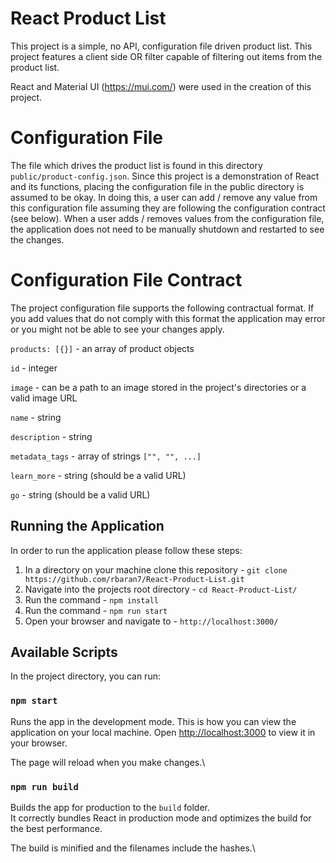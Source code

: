 # React Product List

This project is a simple, no API, configuration file driven product list. This project features a client side OR filter capable of filtering out items from the product list.

React and Material UI (https://mui.com/) were used in the creation of this project.

# Configuration File

The file which drives the product list is found in this directory `public/product-config.json`. Since this project is a demonstration of React and its functions, placing the configuration file in the public directory is assumed to be okay. In doing this, a user can add / remove any value from this configuration file assuming they are following the configuration contract (see below). When a user adds / removes values from the configuration file, the application does not need to be manually shutdown and restarted to see the changes.

# Configuration File Contract

The project configuration file supports the following contractual format. If you add values that do not comply with this format the application may error or you might not be able to see your changes apply.

`products: [{}]` - an array of product objects

`id` - integer

`image` - can be a path to an image stored in the project's directories or a valid image URL

`name` - string

`description` - string

`metadata_tags` - array of strings `["", "", ...]`

`learn_more` - string (should be a valid URL)

`go` -  string (should be a valid URL)

## Running the Application

In order to run the application please follow these steps:

1. In a directory on your machine clone this repository - `git clone https://github.com/rbaran7/React-Product-List.git`
2. Navigate into the projects root directory - `cd React-Product-List/`
3. Run the command - `npm install`
4. Run the command - `npm run start`
5. Open your browser and navigate to - `http://localhost:3000/`

## Available Scripts

In the project directory, you can run:

### `npm start`

Runs the app in the development mode. This is how you can view the application on your local machine.
Open [http://localhost:3000](http://localhost:3000) to view it in your browser.

The page will reload when you make changes.\

### `npm run build`

Builds the app for production to the `build` folder.\
It correctly bundles React in production mode and optimizes the build for the best performance.

The build is minified and the filenames include the hashes.\
